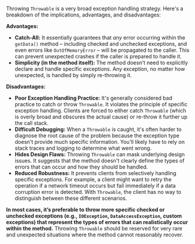 Throwing `Throwable` is a very broad exception handling strategy. Here's a breakdown of the implications, advantages, and disadvantages:

**Advantages:**

*   **Catch-All:**  It essentially guarantees that *any* error occurring within the `getData()` method – including checked and unchecked exceptions, and even errors like `OutOfMemoryError` – will be propagated to the caller.  This can prevent unexpected crashes if the caller is prepared to handle it.
*   **Simplicity (in the method itself):** The method doesn't need to explicitly declare and handle specific exceptions.  Any exception, no matter how unexpected, is handled by simply re-throwing it.

**Disadvantages:**

*   **Poor Exception Handling Practice:**  It's generally considered bad practice to catch or throw `Throwable`. It violates the principle of specific exception handling. Clients are forced to either catch `Throwable` (which is overly broad and obscures the actual cause) or re-throw it further up the call stack.
*   **Difficult Debugging:** When a `Throwable` is caught, it's often harder to diagnose the root cause of the problem because the exception type doesn't provide much specific information. You'll likely have to rely on stack traces and logging to determine what went wrong.
*   **Hides Design Flaws:** Throwing `Throwable` can mask underlying design issues. It suggests that the method doesn't clearly define the types of errors that can occur and how they should be handled.
*   **Reduced Robustness:** It prevents clients from selectively handling specific exceptions.  For example, a client might want to retry the operation if a network timeout occurs but fail immediately if a data corruption error is detected.  With `Throwable`, the client has no way to distinguish between these different scenarios.

**In most cases, it’s preferable to throw more specific checked or unchecked exceptions (e.g., `IOException`, `DataAccessException`, custom exceptions) that represent the types of errors that can realistically occur within the method.** Throwing `Throwable` should be reserved for very rare and unexpected situations where the method cannot reasonably recover.